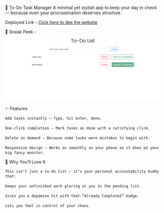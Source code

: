📝 To-Do Task Manager
A minimal yet stylish app to keep your day in check — because even your procrastination deserves structure.

Deployed Link - [Click here to dee the website](https://to-do-application-one-theta.vercel.app/)

📸 Sneak Peek - ![alt text](image.png)

✨ Features

    Add tasks instantly — Type, hit enter, done.

    One-click completion — Mark tasks as done with a satisfying click.

    Delete on demand — Because some tasks were mistakes to begin with.

    Responsive design — Works as smoothly on your phone as it does on your big fancy monitor.

🎯 Why You’ll Love It

    This isn’t just a to-do list — it’s your personal accountability buddy that:

    Keeps your unfinished work glaring at you in the pending list.

    Gives you a dopamine hit with that “Already Completed” badge.

    Lets you feel in control of your chaos.
